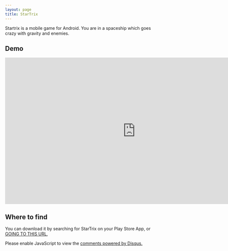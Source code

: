 ```yaml
---
layout: page
title: StarTrix
---
```


<p class="message">
Startrix is a mobile game for Android. You are in a spaceship which goes crazy with gravity and enemies.
</p>

## Demo

<div class="videoWrapper">
  <iframe width="854" height="480" src="https://www.youtube.com/embed/PAeXFe6mhEE" frameborder="0" allow="autoplay; encrypted-media" allowfullscreen></iframe>
</div>

## Where to find

You can download it by searching for StarTrix on your Play Store App, or [GOING TO THIS URL](https://play.google.com/store/apps/details?id=com.souluizfernando.StarTrix),

<div id="disqus_thread"></div>
<script>

/**
*  RECOMMENDED CONFIGURATION VARIABLES: EDIT AND UNCOMMENT THE SECTION BELOW TO INSERT DYNAMIC VALUES FROM YOUR PLATFORM OR CMS.
*  LEARN WHY DEFINING THESE VARIABLES IS IMPORTANT: https://disqus.com/admin/universalcode/#configuration-variables*/
/*
var disqus_config = function () {
this.page.url = PAGE_URL;  // Replace PAGE_URL with your page's canonical URL variable
this.page.identifier = PAGE_IDENTIFIER; // Replace PAGE_IDENTIFIER with your page's unique identifier variable
};
*/
(function() { // DON'T EDIT BELOW THIS LINE
var d = document, s = d.createElement('script');
s.src = 'https://luiz-fernando.disqus.com/embed.js';
s.setAttribute('data-timestamp', +new Date());
(d.head || d.body).appendChild(s);
})();
</script>
<noscript>Please enable JavaScript to view the <a href="https://disqus.com/?ref_noscript">comments powered by Disqus.</a></noscript>
                            